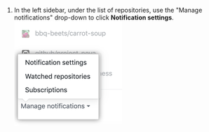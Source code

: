 1. In the left sidebar, under the list of repositories, use the "Manage notifications" drop-down to click **Notification settings**.
  ![Manage notifications drop down menu options](/assets/images/help/notifications-v2/manage-notifications-options.png)
